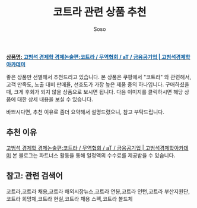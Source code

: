 ﻿---
layout: post
title:  "코트라 관련 상품 추천"
author: Soso
categories: [ 패션의류 ]
tags: [코트라,코트라 채용,코트라 해외시장뉴스,코트라 연봉,코트라 인턴,코트라 부산지원단,코트라 희망체,코트라 현실,코트라 채용 스펙,코트라 볼드체]
image: https://ads-partners.coupang.com/image1/XyvGWUL4JCheiwK1X3HPK9xA21GhtJ9CH5hZFtcn-dJH8VLcvXKdBsReHfRfB5IyN_s4962Gsu24m39CzZ5sBPRP41Vt0IksNAUqvrK9dHpfjVyH3GQftalM0L4jpTTvFR27mjVdxVtJLHYTH_V5cjfIFxk2ena1vjqKGO_XyfQdP4aVwftzunoOsSKNBYq4UGXoCeh59Of-khaKDFLphfZ2paLvF428lnzUb0OkVVcL1_dm_VtOEUcS-pAMSEUAB-g1c2x-ara3f77q1HcRjjkFpoQD-lIv6dv-gyn-RQ== 
description: "쿠팡에서 코트라 관련 상품으로 가장 고객 선호도가 높은 제품 중 하나입니다."
---

<a href="https://link.coupang.com/re/AFFSDP?lptag=AF5673682&pageKey=5499133742&itemId=8538265636&vendorItemId=75825669718&traceid=V0-153-8eabd5eee67c3ef9&requestid=20231116175439477114214921&token=31850C%7CMIXED"><b>상품명: <font color='#01579B'>고범석 경제학 경제논술편:코트라 / 무역협회 / aT / 금융공기업 | 고범석경제학아카데미</font></b></a>

좋은 상품만 선별해서 추천드리고 있습니다.
본 상품은 쿠팡에서 "코트라" 와 관련해서, 고객 만족도, 노출 대비 판매율, 선호도가 가장 높은 제품 중의 하나입니다.
구매하셨을 때, 크게 후회가 되지 않을 상품으로 보시면 됩니다. 
다음 이미지를 클릭하시면 해당 상품에 대한 상세 내용을 보실 수 있습니다.

바쁘시다면, 추천 이유로 좀더 요약해서 설명드렸으니, 참고 부탁드립니다.

## 추천 이유 

<a href="https://link.coupang.com/re/AFFSDP?lptag=AF5673682&pageKey=5499133742&itemId=8538265636&vendorItemId=75825669718&traceid=V0-153-8eabd5eee67c3ef9&requestid=20231116175439477114214921&token=31850C%7CMIXED">고범석 경제학 경제논술편:코트라 / 무역협회 / aT / 금융공기업 | 고범석경제학아카데미</a>
본 블로그는 파트너스 활동을 통해 일정액의 수수료를 제공받을 수 있습니다.

## 참고: 관련 검색어    
코트라,코트라 채용,코트라 해외시장뉴스,코트라 연봉,코트라 인턴,코트라 부산지원단,코트라 희망체,코트라 현실,코트라 채용 스펙,코트라 볼드체